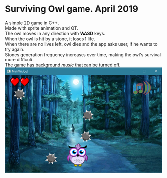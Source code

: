 # Surviving Owl game. April 2019
 A simple 2D game in C++. <br>
Made with sprite animation and QT.<br>
The owl moves in any direction with <b>WASD</b> keys.<br>
When the owl is hit by a stone, it loses 1 life.<br>
When there are no lives left, owl dies and the app asks user, if he wants to try again.<br>
Stones generation frequency increases over time, making the owl's survival more difficult.<br>
The game has background <i>music</i> that can be turned off.
![Иллюстрация к проекту](https://github.com/aANAESTHESIAa/SurvivingOwl/raw/main/game.png)


